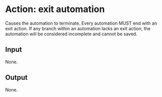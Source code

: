 # Action: exit automation

Causes the automation to terminate. Every automation MUST end with an exit action. If any branch within an automation lacks an exit action, the automation will be considered incomplete and cannot be saved. 

## Input

None.

## Output

None. 
